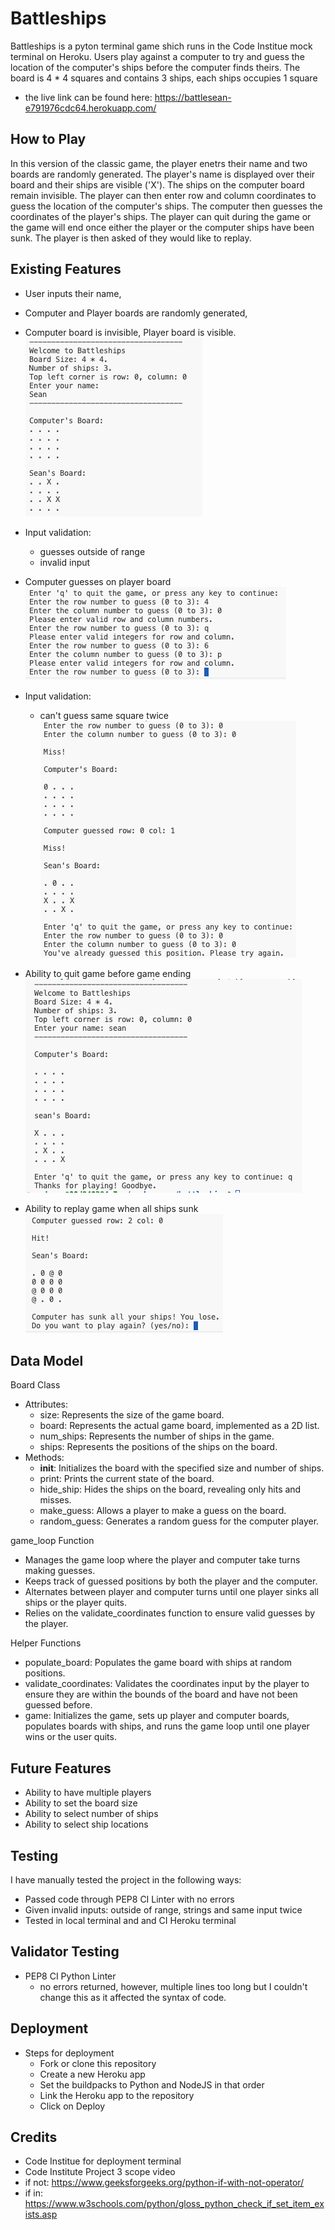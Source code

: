 # Battleships

Battleships is a pyton terminal game shich runs in the Code Institue mock terminal on Heroku.
Users play against a computer to try and guess the location of the computer's ships before the computer finds theirs.
The board is 4 * 4 squares and contains 3 ships, each ships occupies 1 square
- the live link can be found here: <https://battlesean-e791976cdc64.herokuapp.com/>

## How to Play
In this version of the classic game, the player enetrs their name and two boards are randomly generated.
The player's name is displayed over their board and their ships are visible ('X'). The ships on the computer board remain invisible.
The player can then enter row and column coordinates to guess the location of the computer's ships.
The computer then guesses the coordinates of the player's ships.
The player can quit during the game or the game will end once either the player or the computer ships have been sunk.
The player is then asked of they would like to replay.

## Existing Features
- User inputs their name,
- Computer and Player boards are randomly generated,
- Computer board is invisible, Player board is visible.
![name input, board generation](assets/images/setup.png)

- Input validation:
  - guesses outside of range
  - invalid input
- Computer guesses on player board
![validate coordinates, outside range and letters](assets/images/validate%20coordinates%20-%20too%20big,%20letters.png)

- Input validation: 
  - can't guess same square twice
![validate coordinates, same coordinates](assets/images/validate%20coordinates,%20same%20coordinates.png)

- Ability to quit game before game ending
![ability to quit during game](assets/images/ability%20to%20quit%20mid%20game.png)

- Ability to replay game when all ships sunk
![option to replay when ships sunk](assets/images/replay%20game%20ships%20sunk.png)

## Data Model
Board Class
- Attributes:
  - size: Represents the size of the game board.
  - board: Represents the actual game board, implemented as a 2D list.
  - num_ships: Represents the number of ships in the game.
  - ships: Represents the positions of the ships on the board.
- Methods:
  - __init__: Initializes the board with the specified size and number of ships.
  - print: Prints the current state of the board.
  - hide_ship: Hides the ships on the board, revealing only hits and misses.
  - make_guess: Allows a player to make a guess on the board.
  - random_guess: Generates a random guess for the computer player.

game_loop Function
- Manages the game loop where the player and computer take turns making guesses.
- Keeps track of guessed positions by both the player and the computer.
- Alternates between player and computer turns until one player sinks all ships or the player quits.
- Relies on the validate_coordinates function to ensure valid guesses by the player.

Helper Functions
- populate_board: Populates the game board with ships at random positions.
- validate_coordinates: Validates the coordinates input by the player to ensure they are within the bounds of the board and have not been guessed before.
- game: Initializes the game, sets up player and computer boards, populates boards with ships, and runs the game loop until one player wins or the user quits.

## Future Features
- Ability to have multiple players
- Ability to set the board size
- Ability to select number of ships
- Ability to select ship locations

## Testing
I have manually tested the project in the following ways:
- Passed code through PEP8 CI Linter with no errors
- Given invalid inputs: outside of range, strings and same input twice
- Tested in local terminal and and CI Heroku terminal

## Validator Testing
- PEP8 CI Python Linter
  - no errors returned, however, multiple lines too long but I couldn't change this as it affected the syntax of code.

## Deployment
- Steps for deployment
  - Fork or clone this repository
  - Create a new Heroku app
  - Set the buildpacks to Python and NodeJS in that order
  - Link the Heroku app to the repository
  - Click on Deploy

## Credits
 - Code Institue for deployment terminal
 - Code Institute Project 3 scope video
 - if not: <https://www.geeksforgeeks.org/python-if-with-not-operator/>
 - if in: <https://www.w3schools.com/python/gloss_python_check_if_set_item_exists.asp>
